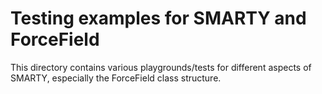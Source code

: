 # Testing examples for SMARTY and ForceField

This directory contains various playgrounds/tests for different aspects of SMARTY, especially the ForceField class structure.
